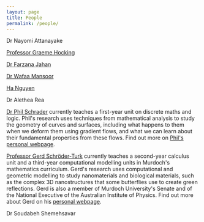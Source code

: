 ```yaml
---
layout: page
title: People
permalink: /people/
---
```





Dr Nayomi Attanayake

[Professor Graeme Hocking](http://profiles.murdoch.edu.au/myprofile/graeme-hocking/)

[Dr Farzana Jahan](http://profiles.murdoch.edu.au/myprofile/farzana-jahan/)

[Dr Wafaa Mansoor](http://profiles.murdoch.edu.au/myprofile/wafaa-mansoor/)

[Ha Nguyen](http://profiles.murdoch.edu.au/myprofile/ha-nguyen/)

Dr Alethea Rea

[Dr Phil Schrader](http://profiles.murdoch.edu.au/myprofile/phil-schrader/) currently teaches a first-year unit on discrete maths and logic. Phil's research uses techniques from mathematical analysis to study the geometry of curves and surfaces, including what happens to them when we deform them using gradient flows, and what we can learn about their fundamental properties from these flows. Find out more on [Phil's personal webpage](http://philschrad.github.io).

[Professor Gerd Schröder-Turk](http://profiles.murdoch.edu.au/myprofile/gerd-schroeder-turk/) currently teaches a second-year calculus unit and a third-year computational modelling units in Murdoch's mathematics curriculum. Gerd's research uses computational and geometric modelling to study nanomaterials and biological materials, such as the complex 3D nanostructures that some butterflies use to create green reflections. Gerd is also a member of Murdoch University's Senate and of the National Executive of the Australian Institute of Physics. Find out more about Gerd on his [personal webpage](http://gerdschroeder-turk.org).

Dr Soudabeh Shemehsavar





